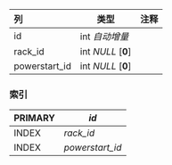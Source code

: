 | 列            | 类型               | 注释 |
| :------------ | ------------------ | ---- |
| id            | int *自动增量*     |      |
| rack_id       | int *NULL* [**0**] |      |
| powerstart_id | int *NULL* [**0**] |      |

### 索引

| PRIMARY | *id*            |
| :------ | --------------- |
| INDEX   | *rack_id*       |
| INDEX   | *powerstart_id* |